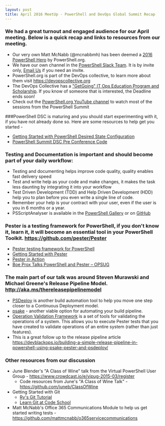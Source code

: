 ```yaml
---
layout: post
title: April 2016 MeetUp - PowerShell and DevOps Global Summit Recap
---
```

  
### We had a great turnout and engaged audience for our April meeting. Below is a quick recap and links to resources from our meeting.
-   Our very own Matt McNabb (@mcnabbmh) has been deemed a [2016 PowerShell Hero](http://powershell.org/wp/2016/04/03/announcing-our-2016-powershell-heroes/) by PowerShell.org.
-   We have our own channel in the [PowerShell Slack Team](https://powershell.slack.com). It is by invite only, [Email Us](mailto:cincypsug@outlook.com) if you need an invite.
-   PowerShell.org is part of the DevOps collective, to learn more about them visit <https://devopscollective.org>
-   The DevOps Collective has a ["GetGoing" IT Ops Education Program and Scholarship](http://www.powershell.org/wp/?p=37989). If you know of someone that is interested, the Deadline ends soon!
-   Check out the [PowerShell.org YouTube channel](https://www.youtube.com/playlist?list=PLfeA8kIs7Coc1Jn5hC4e_XgbFUaS5jY2i) to watch most of the sessions from the PowerShell Summit 

###PowerShell DSC is maturing and you should start experimenting with it, if you have not already done so.  Here are some resources to help get you started - 
-   [Getting Started with PowerShell Desired State Configuration](https://www.google.com/url?sa=t&rct=j&q=&esrc=s&source=web&cd=1&cad=rja&uact=8&ved=0ahUKEwiHgoSf4rbMAhXLQyYKHRb9BuMQFggdMAA&url=https%3A%2F%2Fmva.microsoft.com%2Fen-US%2Ftraining-courses%2Fgetting-started-with-powershell-desired-state-configuration-dsc--8672&usg=AFQjCNHGrzThqBYg3TqHTlKeYb1TF4Fi7g&sig2=jcJ-VP0FdwqH1PQP9FTM6w)        
-   [PowerShell Summit DSC Pre Conference Code](https://github.com/PowerShellOrg/dsc-summit-precon)

### Testing and Documentation is important and should become part of your daily workflow:
-   Testing and documenting helps improve code quality, quality enables fast delivery speed
-   Test and write help as your code and make changes, it makes the task less daunting by integrating it into your workflow
-   Test Driven Development (TDD) and Help Driven Development (HDD) help you to plan before you even write a single line of code.
-   Remember your help is your contract with your user, even if the user is you in 6 months or a year.
-   PSScriptAnalyser is available in the [PowerShell Gallery](https://www.powershellgallery.com/packages/PSScriptAnalyzer/1.5.0) or on [GitHub](https://github.com/PowerShell/PSScriptAnalyzer)

### Pester is a testing framework for PowerShell, if you don't know it, learn it, it will become an essential tool in your PowerShell Toolkit. https://github.com/pester/Pester
-   [Pester testing framework for PowerShell](https://www.simple-talk.com/sysadmin/powershell/practical-powershell-unit-testing-getting-started/)
-   [Getting Started with Pester](http://www.powershellmagazine.com/2014/03/12/get-started-with-pester-powershell-unit-testing-framework/)
-   [Pester in Action](https://www.youtube.com/playlist?list=PLOcTmsj9WHDo2_FfKePLaq_mJTcnW_fEJ)
-   [Boe Prox Talks PowerShell and Pester – OPSUG](https://learn-powershell.net/2015/11/16/resources-available-from-my-talk-on-powershell-and-pester/)

### The main part of our talk was around Steven Murawski and Michael Greene's Release Pipeline Model. <http://aka.ms/thereleasepipelinemodel>
-   [PSDeploy](https://github.com/RamblingCookieMonster/PSDeploy) is another build automation tool to help you move one step closer to a Continuous Deployment model. 
-   [psake](https://github.com/psake/psake) - another viable option for automating your build pipeline.
-   [Operation Validation Framework](https://github.com/PowerShell/Operation-Validation-Framework) is a set of tools for validating the operations of a system. This allows you to execute Pester tests that you have created to validate operations of an entire system (rather than just features).
-   This is a great follow up to the release pipeline article <https://devblackops.io/building-a-simple-release-pipeline-in-powershell-using-psake-pester-and-psdeploy/> 

### Other resources from our discussion
-   June Blender's "A Class of Wine" talk from the Virtual PowerShell User Group - <https://www.crowdcast.io/e/vipug-2015-03/register>
    -   Code resources from June's "A Class of Wine Talk" - <https://github.com/juneb/ClassOfWine>
-   Getting Started with Git
    -   [Ry's Git Tutorial](http://rypress.com/tutorials/git/index)
    -   [Learn Git at Code School](https://www.codeschool.com/learn/git)
-   Matt McNabb's Office 365 Communications Module to help us get started writing tests - <https://github.com/mattmcnabb/o365servicecommunications>